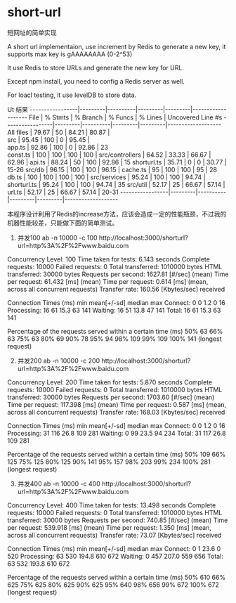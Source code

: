 # short-url

短网址的简单实现

A short url implementaion, use increment by Redis to generate a new key, it supports max key is gAAAAAAAA (0-2^53)

It use Redis to store URLs and generate the new key for URL. 

Except npm install, you need to config a Redis server as well.

For loacl testing, it use levelDB to store data.


Ut 结果
-----------------|---------|----------|---------|---------|-------------------
File             | % Stmts | % Branch | % Funcs | % Lines | Uncovered Line #s 
-----------------|---------|----------|---------|---------|-------------------
All files        |   79.67 |       50 |   84.21 |   80.87 |                   
 src             |   95.45 |      100 |       0 |   95.45 |                   
  app.ts         |   92.86 |      100 |       0 |   92.86 | 23                
  const.ts       |     100 |      100 |     100 |     100 | 
 src/controllers |   64.52 |    33.33 |   66.67 |   62.96 | 
  api.ts         |   88.24 |       50 |     100 |   92.86 | 15
  shorturl.ts    |   35.71 |        0 |       0 |   30.77 | 15-26
 src/db          |   96.15 |      100 |     100 |   96.15 | 
  cache.ts       |      95 |      100 |     100 |      95 | 28
  db.ts          |     100 |      100 |     100 |     100 | 
 src/services    |   95.24 |      100 |     100 |   94.74 | 
  shorturl.ts    |   95.24 |      100 |     100 |   94.74 | 35
 src/util        |   52.17 |       25 |   66.67 |   57.14 | 
  url.ts         |   52.17 |       25 |   66.67 |   57.14 | 20-31
-----------------|---------|----------|---------|---------|-------------------



本程序设计利用了Redis的increase方法，应该会造成一定的性能瓶颈，不过我的机器性能较差，只能做下面的简单测试。

1. 并发100
ab -n 10000 -c 100 http://localhost:3000/shorturl?url=http%3A%2F%2Fwww.baidu.com

Concurrency Level:      100
Time taken for tests:   6.143 seconds
Complete requests:      10000
Failed requests:        0
Total transferred:      1010000 bytes
HTML transferred:       30000 bytes
Requests per second:    1627.81 [#/sec] (mean)
Time per request:       61.432 [ms] (mean)
Time per request:       0.614 [ms] (mean, across all concurrent requests)
Transfer rate:          160.56 [Kbytes/sec] received

Connection Times (ms)
              min  mean[+/-sd] median   max
Connect:        0    0   1.2      0      16
Processing:    16   61  15.3     63     141
Waiting:       16   51  13.8     47     141
Total:         16   61  15.3     63     141

Percentage of the requests served within a certain time (ms)
  50%     63
  66%     63
  75%     63
  80%     69
  90%     78
  95%     94
  98%    109
  99%    109
 100%    141 (longest request)


2. 并发200
 ab -n 10000 -c 200 http://localhost:3000/shorturl?url=http%3A%2F%2Fwww.baidu.com

 Concurrency Level:      200
Time taken for tests:   5.870 seconds
Complete requests:      10000
Failed requests:        0
Total transferred:      1010000 bytes
HTML transferred:       30000 bytes
Requests per second:    1703.60 [#/sec] (mean)
Time per request:       117.398 [ms] (mean)
Time per request:       0.587 [ms] (mean, across all concurrent requests)
Transfer rate:          168.03 [Kbytes/sec] received

Connection Times (ms)
              min  mean[+/-sd] median   max
Connect:        0    0   1.2      0      16
Processing:    31  116  26.8    109     281
Waiting:        0   99  23.5     94     234
Total:         31  117  26.8    109     281

Percentage of the requests served within a certain time (ms)
  50%    109
  66%    125
  75%    125
  80%    125
  90%    141
  95%    157
  98%    203
  99%    234
 100%    281 (longest request)


3. 并发400
 ab -n 10000 -c 400 http://localhost:3000/shorturl?url=http%3A%2F%2Fwww.baidu.com

 Concurrency Level:      400
Time taken for tests:   13.498 seconds
Complete requests:      10000
Failed requests:        0
Total transferred:      1010000 bytes
HTML transferred:       30000 bytes
Requests per second:    740.85 [#/sec] (mean)
Time per request:       539.918 [ms] (mean)
Time per request:       1.350 [ms] (mean, across all concurrent requests)
Transfer rate:          73.07 [Kbytes/sec] received

Connection Times (ms)
              min  mean[+/-sd] median   max
Connect:        0    1  23.6      0     520
Processing:    63  530 194.8    610     672
Waiting:        0  457 207.0    559     656
Total:         63  532 193.8    610     672

Percentage of the requests served within a certain time (ms)
  50%    610
  66%    625
  75%    625
  80%    625
  90%    625
  95%    640
  98%    656
  99%    672
 100%    672 (longest request)